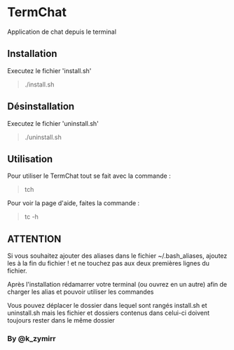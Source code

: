 # TermChat 
Application de chat depuis le terminal 

## Installation 
Executez le fichier 'install.sh' 
> ./install.sh

## Désinstallation 
Executez le fichier 'uninstall.sh' 
> ./uninstall.sh

## Utilisation
Pour utiliser le TermChat tout se fait avec la commande : 
> tch

Pour voir la page d'aide, faites la commande : 
> tc -h

## ATTENTION
Si vous souhaitez ajouter des aliases dans le fichier ~/.bash_aliases, ajoutez les à la fin du fichier ! et ne touchez pas aux deux premières lignes du fichier.

Après l'installation rédamarrer votre terminal (ou ouvrez en un autre) afin de charger les alias et pouvoir utiliser les commandes

Vous pouvez déplacer le dossier dans lequel sont rangés install.sh et uninstall.sh mais les fichier et dossiers contenus dans celui-ci doivent toujours rester dans le même dossier

### By @k_zymirr
